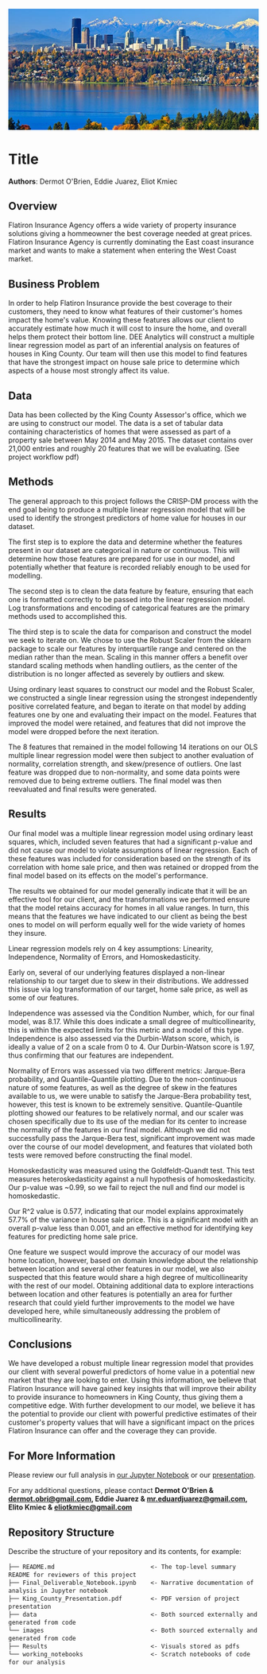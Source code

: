 ![King County](/images/King_County_Landscape.jpeg)
# Title

**Authors**: Dermot O'Brien, Eddie Juarez, Eliot Kmiec

## Overview

Flatiron Insurance Agency offers a wide variety of property insurance solutions giving a hommeowner the best coverage needed at great prices. Flatiron Insurance Agency is currently dominating the East coast insurance market and wants to make a statement when entering the West Coast market.

## Business Problem

In order to help Flatiron Insurance provide the best coverage to their customers, they need to know what features of their customer's homes impact the home's value. Knowing these features allows our client to accurately estimate how much it will cost to insure the home, and overall helps them protect their bottom line. DEE Analytics will construct a multiple linear regression model as part of an inferential analysis on features of houses in King County. Our team will then use this model to find features that have the strongest impact on house sale price to determine which aspects of a house most strongly affect its value.

## Data

Data has been collected by the King County Assessor's office, which we are using to construct our model. The data is a set of tabular data containing characteristics of homes that were assessed as part of a property sale between May 2014 and May 2015. The dataset contains over 21,000 entries and roughly 20 features that we will be evaluating. (See project workflow pdf)

## Methods

The general approach to this project follows the CRISP-DM process with the end goal being to produce a multiple linear regression model that will be used to identify the strongest predictors of home value for houses in our dataset. 

The first step is to explore the data and determine whether the features present in our dataset are categorical in nature or continuous. This will determine how those features are prepared for use in our model, and potentially whether that feature is recorded reliably enough to be used for modelling. 

The second step is to clean the data feature by feature, ensuring that each one is formatted correctly to be passed into the linear regression model. Log transformations and encoding of categorical features are the primary methods used to accomplished this. 

The third step is to scale the data for comparison and construct the model we seek to iterate on. We chose to use the Robust Scaler from the sklearn package to scale our features by interquartile range and centered on the median rather than the mean. Scaling in this manner offers a benefit over standard scaling methods when handling outliers, as the center of the distribution is no longer affected as severely by outliers and skew. 

Using ordinary least squares to construct our model and the Robust Scaler, we constructed a single linear regression using the strongest independently positive correlated feature, and began to iterate on that model by adding features one by one and evaluating their impact on the model. Features that improved the model were retained, and features that did not improve the model were dropped before the next iteration. 

The 8 features that remained in the model following 14 iterations on our OLS multiple linear regression model were then subject to another evaluation of normality, correlation strength, and skew/presence of outliers. One last feature was dropped due to non-normality, and some data points were removed due to being extreme outliers. The final model was then reevaluated and final results were generated.

## Results

Our final model was a multiple linear regression model using ordinary least squares, which, included seven features that had a significant p-value and did not cause our model to violate assumptions of linear regression. Each of these features was included for consideration based on the strength of its correlation with home sale price, and then was retained or dropped from the final model based on its effects on the model's performance.

The results we obtained for our model generally indicate that it will be an effective tool for our client, and the transformations we performed ensure that the model retains accuracy for homes in all value ranges. In turn, this means that the features we have indicated to our client as being the best ones to model on will perform equally well for the wide variety of homes they insure.

Linear regression models rely on 4 key assumptions: Linearity, Independence, Normality of Errors, and Homoskedasticity.

Early on, several of our underlying features displayed a non-linear relationship to our target due to skew in their distributions. We addressed this issue via log transformation of our target, home sale price, as well as some of our features.

Independence was assessed via the Condition Number, which, for our final model, was 8.17. While this does indicate a small degree of multicollinearity, this is within the expected limits for this metric and a model of this type. Independence is also assessed via the Durbin-Watson score, which, is ideally a value of 2 on a scale from 0 to 4. Our Durbin-Watson score is 1.97, thus confirming that our features are independent.

Normality of Errors was assessed via two different metrics: Jarque-Bera probability, and Quantile-Quantile plotting. Due to the non-continuous nature of some features, as well as the degree of skew in the features available to us, we were unable to satisfy the Jarque-Bera probability test, however, this test is known to be extremely sensitive. Quantile-Quantile plotting showed our features to be relatively normal, and our scaler was chosen specifically due to its use of the median for its center to increase the normality of the features in our final model. Although we did not successfully pass the Jarque-Bera test, significant improvement was made over the course of our model development, and features that violated both tests were removed before constructing the final model.

Homoskedasticity was measured using the Goldfeldt-Quandt test. This test measures heteroskedasticity against a null hypothesis of homoskedasticity. Our p-value was ~0.99, so we fail to reject the null and find our model is homoskedastic.

Our R^2 value is 0.577, indicating that our model explains approximately 57.7% of the variance in house sale price. This is a significant model with an overall p-value less than 0.001, and an effective method for identifying key features for predicting home sale price.

One feature we suspect would improve the accuracy of our model was home location, however, based on domain knowledge about the relationship between location and several other features in our model, we also suspected that this feature would share a high degree of multicollinearity with the rest of our model. Obtaining additional data to explore interactions between location and other features is potentially an area for further research that could yield further improvements to the model we have developed here, while simultaneously addressing the problem of multicollinearity.

## Conclusions

We have developed a robust multiple linear regression model that provides our client with several powerful predictors of home value in a potential new market that they are looking to enter. Using this information, we believe that Flatiron Insurance will have gained key insights that will improve their ability to provide insurance to homeowners in King County, thus giving them a competitive edge. With further development to our model, we believe it has the potential to provide our client with powerful predictive estimates of their customer's property values that will have a significant impact on the prices Flatiron Insurance can offer and the coverage they can provide.

## For More Information

Please review our full analysis in [our Jupyter Notebook](./Final_Deliverable_Notebook.ipynb) or our [presentation](./King_County_Presentation.pdf).

For any additional questions, please contact **Dermot O'Brien & dermot.obri@gmail.com, Eddie Juarez & mr.eduardjuarez@gmail.com, Elito Kmiec & eliotkmiec@gmail.com**

## Repository Structure

Describe the structure of your repository and its contents, for example:

```
├── README.md                           <- The top-level summary README for reviewers of this project
├── Final_Deliverable_Notebook.ipynb    <- Narrative documentation of analysis in Jupyter notebook
├── King_County_Presentation.pdf        <- PDF version of project presentation
├── data                                <- Both sourced externally and generated from code
└── images                              <- Both sourced externally and generated from code
├── Results                             <- Visuals stored as pdfs
└── working_notebooks                   <- Scratch notebooks of code for our analysis
```
